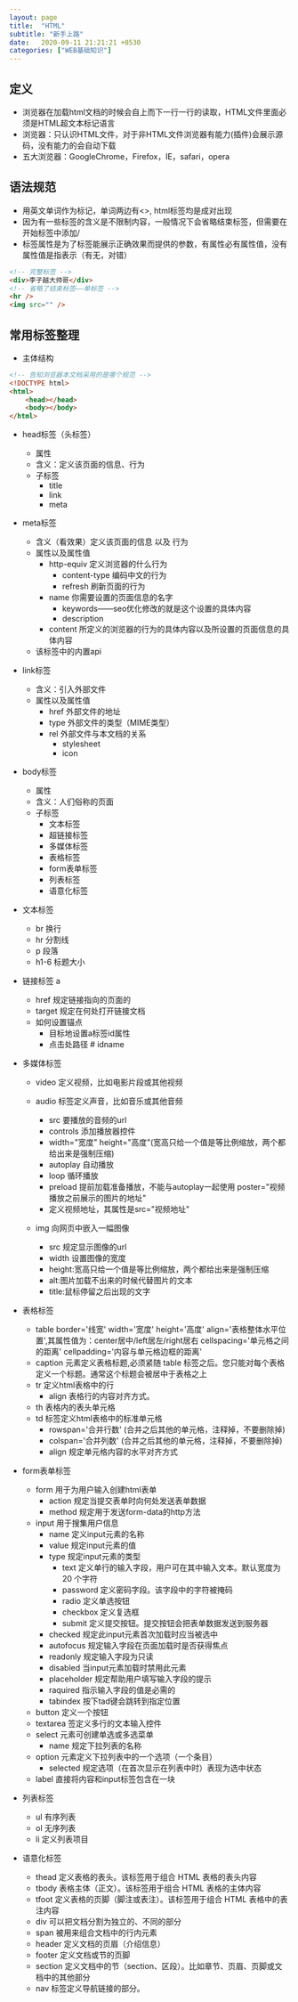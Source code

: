```yaml
---
layout: page
title:  "HTML"
subtitle: "新手上路"
date:   2020-09-11 21:21:21 +0530
categories: ["WEB基础知识"]
---
```


## 定义

- 浏览器在加载html文档的时候会自上而下一行一行的读取，HTML文件里面必须是HTML超文本标记语言
- 浏览器：只认识HTML文件，对于非HTML文件浏览器有能力(插件)会展示源码，没有能力的会自动下载
- 五大浏览器：GoogleChrome，Firefox，IE，safari，opera

## 语法规范

- 用英文单词作为标记，单词两边有<>, html标签均是成对出现
- 因为有一些标签的含义是不限制内容，一般情况下会省略结束标签，但需要在开始标签中添加/
- 标签属性是为了标签能展示正确效果而提供的参数，有属性必有属性值，没有属性值是指表示（有无，对错）

```html
<!-- 完整标签 -->
<div>李子越大帅哥</div>
<!-- 省略了结束标签——单标签 -->
<hr />
<img src="" />
```

## 常用标签整理

- 主体结构

```html
<!-- 告知浏览器本文档采用的是哪个规范 -->
<!DOCTYPE html>
<html>
    <head></head>
    <body></body>
</html>
```
- head标签（头标签）
    - 属性
    - 含义：定义该页面的信息、行为
    - 子标签
        - title
        - link
        - meta

- meta标签
    - 含义（看效果）定义该页面的信息 以及 行为
    - 属性以及属性值
        - http-equiv 定义浏览器的什么行为
            - content-type 编码中文的行为
            - refresh 刷新页面的行为
        - name 你需要设置的页面信息的名字
            - keywords——seo优化修改的就是这个设置的具体内容
            - description
        - content 所定义的浏览器的行为的具体内容以及所设置的页面信息的具体内容
    - 该标签中的内置api
- link标签
    - 含义：引入外部文件
    - 属性以及属性值
        - href 外部文件的地址
        - type 外部文件的类型（MIME类型）
        - rel 外部文件与本文档的关系
            - stylesheet
            - icon 

- body标签
    - 属性
    - 含义：人们俗称的页面
    - 子标签
        - 文本标签
        - 超链接标签
        - 多媒体标签
        - 表格标签
        - form表单标签
        - 列表标签
        - 语意化标签

- 文本标签
    - br 换行
    - hr 分割线
    - p 段落
     - h1-6 标题大小

- 链接标签 a
    - href 规定链接指向的页面的
    - target 规定在何处打开链接文档
    - 如何设置锚点
        - 目标地设置a标签id属性
        - 点击处路径 # idname

- 多媒体标签
    - video 定义视频，比如电影片段或其他视频
    - audio 标签定义声音，比如音乐或其他音频
        - src 要播放的音频的url
        - controls 添加播放器控件
        - width="宽度" height="高度"(宽高只给一个值是等比例缩放，两个都给出来是强制压缩)
        - autoplay 自动播放
        - loop 循环播放
        - preload 提前加载准备播放，不能与autoplay一起使用 poster="视频播放之前展示的图片的地址"
        - 定义视频地址，其属性是src="视频地址"

    - img 向网页中嵌入一幅图像
        - src 规定显示图像的url
        - width 设置图像的宽度
        - height:宽高只给一个值是等比例缩放，两个都给出来是强制压缩
        - alt:图片加载不出来的时候代替图片的文本
        - title:鼠标停留之后出现的文字

- 表格标签
    - table border='线宽' width='宽度' height='高度' align='表格整体水平位置',其属性值为：center居中/left居左/right居右 cellspacing='单元格之间的距离' cellpadding='内容与单元格边框的距离'
    - caption 元素定义表格标题,必须紧随 table 标签之后。您只能对每个表格定义一个标题。通常这个标题会被居中于表格之上
    - tr 定义html表格中的行  
        - align 表格行的内容对齐方式。
    - th 表格内的表头单元格
    - td 标签定义html表格中的标准单元格
        - rowspan='合并行数' (合并之后其他的单元格，注释掉，不要删除掉)
        - colspan='合并列数' (合并之后其他的单元格，注释掉，不要删除掉)
        - align 规定单元格内容的水平对齐方式

- form表单标签
    - form 用于为用户输入创建html表单
        - action 规定当提交表单时向何处发送表单数据
        - method 规定用于发送form-data的http方法
    - input 用于搜集用户信息
        - name 定义input元素的名称
        - value 规定input元素的值
        - type 规定input元素的类型
            - text 定义单行的输入字段，用户可在其中输入文本。默认宽度为 20 个字符
            - password 定义密码字段。该字段中的字符被掩码
            - radio 定义单选按钮
            - checkbox 定义复选框
            - submit 定义提交按钮。提交按钮会把表单数据发送到服务器
        - checked 规定此input元素首次加载时应当被选中
        - autofocus 规定输入字段在页面加载时是否获得焦点
        - readonly 规定输入字段为只读
        - disabled 当input元素加载时禁用此元素
        - placeholder 规定帮助用户填写输入字段的提示
        - raquired 指示输入字段的值是必需的
        - tabindex 按下tad键会跳转到指定位置
    - button 定义一个按钮
    - textarea 签定义多行的文本输入控件
    - select 元素可创建单选或多选菜单  
        - name 规定下拉列表的名称
    - option 元素定义下拉列表中的一个选项（一个条目）
        - selected 规定选项（在首次显示在列表中时）表现为选中状态
    - label   直接将内容和input标签包含在一块

- 列表标签
    - ul 有序列表
    - ol 无序列表
    - li 定义列表项目

- 语意化标签
    - thead 定义表格的表头。该标签用于组合 HTML 表格的表头内容
    - tbody 表格主体（正文）。该标签用于组合 HTML 表格的主体内容
    - tfoot 定义表格的页脚（脚注或表注）。该标签用于组合 HTML 表格中的表注内容
    - div 可以把文档分割为独立的、不同的部分
    - span 被用来组合文档中的行内元素
    - header 定义文档的页眉（介绍信息）
    - footer  定义文档或节的页脚
    - section 定义文档中的节（section、区段）。比如章节、页眉、页脚或文档中的其他部分
    - nav 标签定义导航链接的部分。

